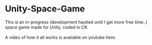 # Unity-Space-Game
This is an in-progress (development haulted until I get more free time..) space game made for Unity, coded in C#.
<br><br>
A video of how it all works is available on youtube here.
